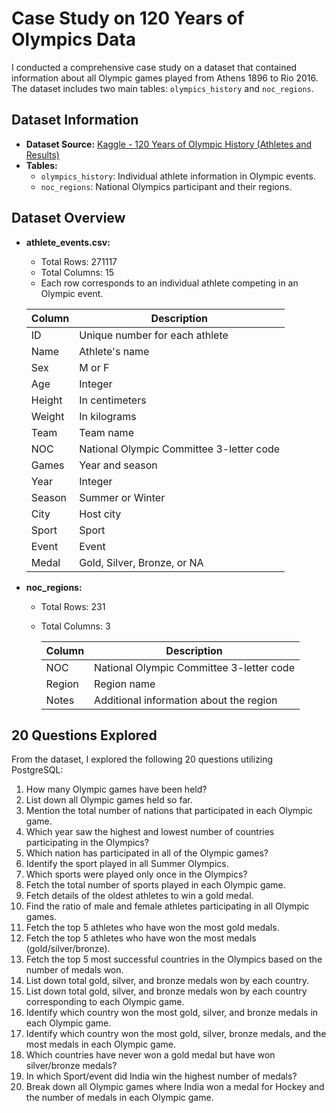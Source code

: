 # Case Study on 120 Years of Olympics Data

I conducted a comprehensive case study on a dataset that contained information about all Olympic games played from Athens 1896 to Rio 2016. The dataset includes two main tables: `olympics_history` and `noc_regions`.

## Dataset Information

- **Dataset Source:** [Kaggle - 120 Years of Olympic History (Athletes and Results)](https://www.kaggle.com/datasets/heesoo37/120-years-of-olympic-history-athletes-and-results)
- **Tables:**
  - `olympics_history`: Individual athlete information in Olympic events.
  - `noc_regions`: National Olympics participant and their regions.

## Dataset Overview

- **athlete_events.csv:**
  - Total Rows: 271117
  - Total Columns: 15
  - Each row corresponds to an individual athlete competing in an Olympic event.


  | Column | Description |
  |--------|-------------|
  | ID     | Unique number for each athlete |
  | Name   | Athlete's name |
  | Sex    | M or F |
  | Age    | Integer |
  | Height | In centimeters |
  | Weight | In kilograms |
  | Team   | Team name |
  | NOC    | National Olympic Committee 3-letter code |
  | Games  | Year and season |
  | Year   | Integer |
  | Season | Summer or Winter |
  | City   | Host city |
  | Sport  | Sport |
  | Event  | Event |
  | Medal  | Gold, Silver, Bronze, or NA |

- **noc_regions:**
  - Total Rows: 231
  - Total Columns: 3


    | Column | Description |
    |--------|-------------|
    | NOC    | National Olympic Committee 3-letter code |
    | Region | Region name |
    | Notes  | Additional information about the region |

## 20 Questions Explored

From the dataset, I explored the following 20 questions utilizing PostgreSQL:

1. How many Olympic games have been held?
2. List down all Olympic games held so far.
3. Mention the total number of nations that participated in each Olympic game.
4. Which year saw the highest and lowest number of countries participating in the Olympics?
5. Which nation has participated in all of the Olympic games?
6. Identify the sport played in all Summer Olympics.
7. Which sports were played only once in the Olympics?
8. Fetch the total number of sports played in each Olympic game.
9. Fetch details of the oldest athletes to win a gold medal.
10. Find the ratio of male and female athletes participating in all Olympic games.
11. Fetch the top 5 athletes who have won the most gold medals.
12. Fetch the top 5 athletes who have won the most medals (gold/silver/bronze).
13. Fetch the top 5 most successful countries in the Olympics based on the number of medals won.
14. List down total gold, silver, and bronze medals won by each country.
15. List down total gold, silver, and bronze medals won by each country corresponding to each Olympic game.
16. Identify which country won the most gold, silver, and bronze medals in each Olympic game.
17. Identify which country won the most gold, silver, bronze medals, and the most medals in each Olympic game.
18. Which countries have never won a gold medal but have won silver/bronze medals?
19. In which Sport/event did India win the highest number of medals?
20. Break down all Olympic games where India won a medal for Hockey and the number of medals in each Olympic game.

